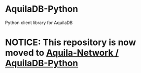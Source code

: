# AquilaDB-Python
Python client library for AquilaDB

# NOTICE: This repository is now moved to [Aquila-Network / AquilaDB-Python](https://github.com/Aquila-Network/AquilaDB-Python)

